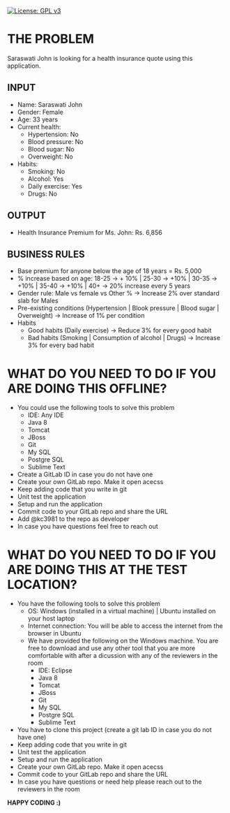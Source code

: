 [![License: GPL v3](https://img.shields.io/badge/License-GPL%20v3-blue.svg)](https://www.gnu.org/licenses/gpl-3.0)

# THE PROBLEM

Saraswati John is looking for a health insurance quote using this application.

## INPUT

- Name: Saraswati John
- Gender: Female
- Age: 33 years
- Current health:
  - Hypertension: No
  - Blood pressure: No
  - Blood sugar: No
  - Overweight: No
- Habits:
  - Smoking: No
  - Alcohol: Yes
  - Daily exercise: Yes
  - Drugs: No       


## OUTPUT

- Health Insurance Premium for Ms. John: Rs. 6,856


## BUSINESS RULES

- Base premium for anyone below the age of 18 years = Rs. 5,000
- % increase based on age: 18-25 -> + 10% | 25-30 -> +10% | 30-35 -> +10% | 35-40 -> +10% | 40+ -> 20% increase every 5 years
- Gender rule: Male vs female vs Other % -> Increase 2% over standard slab for Males
- Pre-existing conditions (Hypertension | Blook pressure | Blood sugar | Overweight) -> Increase of 1% per condition
- Habits
  - Good habits (Daily exercise) -> Reduce 3% for every good habit
  - Bad habits (Smoking | Consumption of alcohol | Drugs) -> Increase 3% for every bad habit



# WHAT DO YOU NEED TO DO IF YOU ARE DOING THIS OFFLINE?

- You could use the following tools to solve this problem
    - IDE: Any IDE 
    - Java 8
    - Tomcat
    - JBoss
    - Git
    - My SQL
    - Postgre SQL
    - Sublime Text
- Create a GitLab ID in case you do not have one
- Create your own GitLab repo. Make it open acecss
- Keep adding code that you write in git
- Unit test the application
- Setup and run the application
- Commit code to your GitLab repo and share the URL
- Add @kc3981 to the repo as developer
- In case you have questions feel free to reach out

# WHAT DO YOU NEED TO DO IF YOU ARE DOING THIS AT THE TEST LOCATION?

- You have the following tools to solve this problem
  - OS: Windows (installed in a virtual machine) | Ubuntu installed on your host laptop
  - Internet connection: You will be able to access the internet from the browser in Ubuntu
  - We have provided the following on the Windows machine. You are free to download and use any other tool that you are more comfortable with after a dicussion with any of the reviewers in the room
    - IDE: Eclipse 
    - Java 8
    - Tomcat
    - JBoss
    - Git
    - My SQL
    - Postgre SQL
    - Sublime Text
- You have to clone this project (create a git lab ID in case you do not have one)
- Keep adding code that you write in git
- Unit test the application
- Setup and run the application
- Create your own GitLab repo. Make it open acecss
- Commit code to your GitLab repo and share the URL
- In case you have questions or need help please reach out to the reviewers in the room

**HAPPY CODING :)**
